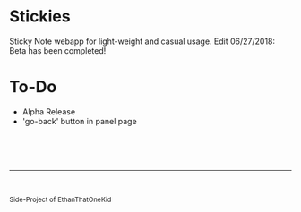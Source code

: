 # Stickies
Sticky Note webapp for light-weight and casual usage.
Edit 06/27/2018: Beta has been completed!

# To-Do
<ul>
  <li>Alpha Release</li>
  <li>'go-back' button in panel page</li>
</ul>

<br><br><br><hr><br>

<small>
  Side-Project of EthanThatOneKid
</small>
